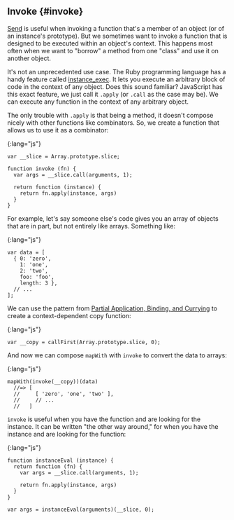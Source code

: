 ## Invoke {#invoke}

[Send](#send) is useful when invoking a function that's a member of an object (or of an instance's prototype). But we sometimes want to invoke a function that is designed to be executed within an object's context. This happens most often when we want  to "borrow" a method from one "class" and use it on another object.

It's not an unprecedented use case. The Ruby programming language has a handy feature called [instance_exec]. It lets you execute an arbitrary block of code in the context of any object. Does this sound familiar? JavaScript has this exact feature, we just call it `.apply` (or `.call` as the case may be). We can execute any function in the context of any arbitrary object.

[instance_exec]: http://www.ruby-doc.org/core-1.8.7/Object.html#method-i-instance_exec

The only trouble with `.apply` is that being a method, it doesn't compose nicely with other functions like combinators. So, we create a function that allows us to use it as a combinator:

{:lang="js"}
~~~~~~~~
var __slice = Array.prototype.slice;

function invoke (fn) {
  var args = __slice.call(arguments, 1);

  return function (instance) {
    return fn.apply(instance, args)
  }
}
~~~~~~~~

For example, let's say someone else's code gives you an array of objects that are in part, but not entirely like arrays. Something like:

{:lang="js"}
~~~~~~~~
var data = [
  { 0: 'zero',
    1: 'one',
    2: 'two',
    foo: 'foo',
    length: 3 },
  // ...
];
~~~~~~~~

We can use the pattern from [Partial Application, Binding, and Currying](#pabc) to create a context-dependent copy function:

{:lang="js"}
~~~~~~~~
var __copy = callFirst(Array.prototype.slice, 0);
~~~~~~~~

And now we can compose `mapWith` with `invoke` to convert the data to arrays:

{:lang="js"}
~~~~~~~~
mapWith(invoke(__copy))(data)
  //=> [
  //     [ 'zero', 'one', 'two' ],
  //     // ...
  //   ]
~~~~~~~~

`invoke` is useful when you have the function and are looking for the instance. It can be written "the other way around," for when you have the instance and are looking for the function:

{:lang="js"}
~~~~~~~~
function instanceEval (instance) {
  return function (fn) {
    var args = __slice.call(arguments, 1);

    return fn.apply(instance, args)
  }
}

var args = instanceEval(arguments)(__slice, 0);
~~~~~~~~
